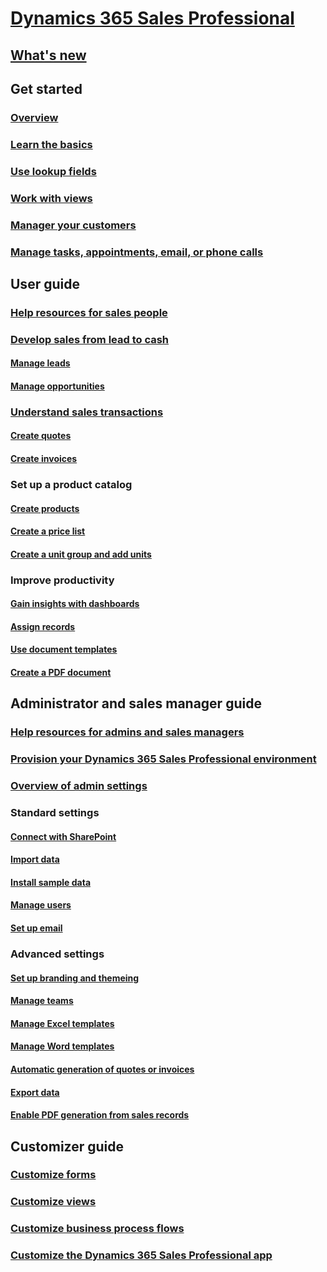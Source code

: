 # [Dynamics 365 Sales Professional](help-hub.md)

## [What's new](whats-new.md)
## Get started
### [Overview](sales-professional-overview.md)
### [Learn the basics](learn-basics-sales-professional.md)
### [Use lookup fields](use-lookup-fields-forms.md)
### [Work with views](work-with-views.md)
### [Manager your customers](manage-accounts-contacts.md)
### [Manage tasks, appointments, email, or phone calls](manage-activities.md)

## User guide
### [Help resources for sales people](user-guide.md)
### [Develop sales from lead to cash](develop-sales-lead-to-cash-sales-professional.md)
#### [Manage leads](manage-leads-sales-professional.md)
#### [Manage opportunities](manage-opportunities-sales-professional.md)
### [Understand sales transactions](understanding-sales-transactions-sales-professional.md)
#### [Create quotes](create-quotes-sales-professional.md)
#### [Create invoices](create-invoices.md)
### Set up a product catalog
#### [Create products](create-products.md)
#### [Create a price list](create-price-list.md)
#### [Create a unit group and add units](create-unit-group-add-units.md)
### Improve productivity
#### [Gain insights with dashboards](gain-insights-dashboards-sales-professional.md)
#### [Assign records](assign-records-sales-professional.md)
#### [Use document templates](use-document-templates-sales-professional.md)
#### [Create a PDF document](create-quote-pdf-sales-professional.md)

## Administrator and sales manager guide
### [Help resources for admins and sales managers](admin-guide.md)
### [Provision your Dynamics 365 Sales Professional environment](provision-sales-professional-instance.md)
### [Overview of admin settings](admin-settings-overview.md)
### Standard settings
#### [Connect with SharePoint](connect-with-sharepoint.md)
#### [Import data](import-data.md)
#### [Install sample data](install-sample-data.md)
#### [Manage users](manage-users.md)
#### [Set up email](configure-email.md)

### Advanced settings
#### [Set up branding and themeing](change-color-scheme-logo.md)
#### [Manage teams](manage-teams.md)
#### [Manage Excel templates](manage-excel-templates.md)
#### [Manage Word templates](manage-word-templates.md)
#### [Automatic generation of quotes or invoices](enable-automatic-generation-quotes-invoices.md)
#### [Export data](export-data.md)
#### [Enable PDF generation from sales records](enable-pdf-generation-quote-sales-professional.md)

## Customizer guide
### [Customize forms](customize-forms.md)
### [Customize views](customize-views.md)
### [Customize business process flows](customize-business-process-flows.md)
### [Customize the Dynamics 365 Sales Professional app](manage-app.md)
